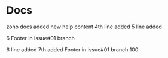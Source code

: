 # Docs
zoho docs
added new help content
4th line added
5 line added

6 Footer in issue#01 branch

6 line added
7th added Footer in issue#01 branch
100
